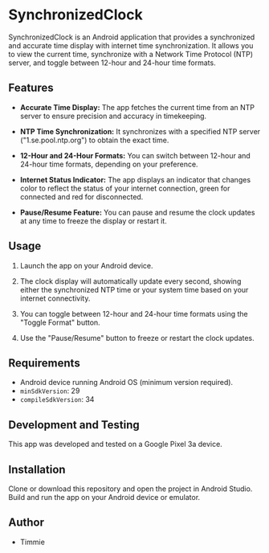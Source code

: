 # SynchronizedClock

SynchronizedClock is an Android application that provides a synchronized and accurate time display with internet time synchronization. It allows you to view the current time, synchronize with a Network Time Protocol (NTP) server, and toggle between 12-hour and 24-hour time formats.

## Features

- **Accurate Time Display:** The app fetches the current time from an NTP server to ensure precision and accuracy in timekeeping.

- **NTP Time Synchronization:** It synchronizes with a specified NTP server ("1.se.pool.ntp.org") to obtain the exact time.

- **12-Hour and 24-Hour Formats:** You can switch between 12-hour and 24-hour time formats, depending on your preference.

- **Internet Status Indicator:** The app displays an indicator that changes color to reflect the status of your internet connection, green for connected and red for disconnected.

- **Pause/Resume Feature:** You can pause and resume the clock updates at any time to freeze the display or restart it.

## Usage

1. Launch the app on your Android device.

2. The clock display will automatically update every second, showing either the synchronized NTP time or your system time based on your internet connectivity.

3. You can toggle between 12-hour and 24-hour time formats using the "Toggle Format" button.

4. Use the "Pause/Resume" button to freeze or restart the clock updates.

## Requirements

- Android device running Android OS (minimum version required).
- `minSdkVersion`: 29
- `compileSdkVersion`: 34

## Development and Testing

This app was developed and tested on a Google Pixel 3a device.

## Installation

Clone or download this repository and open the project in Android Studio. Build and run the app on your Android device or emulator.

## Author

- Timmie
